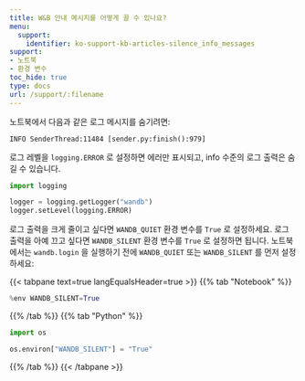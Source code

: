 ```yaml
---
title: W&B 안내 메시지를 어떻게 끌 수 있나요?
menu:
  support:
    identifier: ko-support-kb-articles-silence_info_messages
support:
- 노트북
- 환경 변수
toc_hide: true
type: docs
url: /support/:filename
---
```


노트북에서 다음과 같은 로그 메시지를 숨기려면:

```
INFO SenderThread:11484 [sender.py:finish():979]
```

로그 레벨을 `logging.ERROR` 로 설정하면 에러만 표시되고, info 수준의 로그 출력은 숨길 수 있습니다.

```python
import logging

logger = logging.getLogger("wandb")
logger.setLevel(logging.ERROR)
```

로그 출력을 크게 줄이고 싶다면 `WANDB_QUIET` 환경 변수를 `True` 로 설정하세요. 로그 출력을 아예 끄고 싶다면 `WANDB_SILENT` 환경 변수를 `True` 로 설정하면 됩니다. 노트북에서는 `wandb.login` 을 실행하기 전에 `WANDB_QUIET` 또는 `WANDB_SILENT` 를 먼저 설정하세요:

{{< tabpane text=true langEqualsHeader=true >}}
{{% tab "Notebook" %}}
```python
%env WANDB_SILENT=True
```
{{% /tab %}}
{{% tab "Python" %}}
```python
import os

os.environ["WANDB_SILENT"] = "True"
```
{{% /tab %}}
{{< /tabpane >}}
